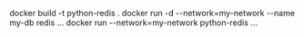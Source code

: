 docker build -t python-redis .
docker run -d --network=my-network --name my-db redis ...
docker run    --network=my-network python-redis ...
